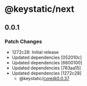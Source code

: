# @keystatic/next

## 0.0.1

### Patch Changes

- 1272c28: Initial release
- Updated dependencies [052010c]
- Updated dependencies [6600100]
- Updated dependencies [783aa15]
- Updated dependencies [1272c28]
  - @keystatic/core@0.0.37

